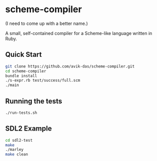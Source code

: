 scheme-compiler
===============

(I need to come up with a better name.)

A small, self-contained compiler for a Scheme-like language written in Ruby.

Quick Start
-----------

```sh
git clone https://github.com/avik-das/scheme-compiler.git
cd scheme-compiler
bundle install
./s-expr.rb test/success/full.scm
./main
```

Running the tests
-----------------

```sh
./run-tests.sh
```

SDL2 Example
------------

```sh
cd sdl2-test
make
./marley
make clean
```
